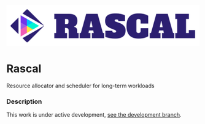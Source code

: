 ![Logo](/logo-rascal.png)

# Rascal

Resource allocator and scheduler for long-term workloads

### Description

This work is under active development, [see the development branch](https://github.com/arinmirza/rascal/tree/develop).
